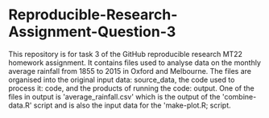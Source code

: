 # Reproducible-Research-Assignment-Question-3

This repository is for task 3 of the GitHub reproducible research MT22 homework assignment.
It contains files used to analyse data on the monthly average rainfall from 1855 to 2015 in Oxford and Melbourne.
The files are organised into the original input data: source_data, the code used to process it: code, and the products of running the code: output.
One of the files in output is  'average_rainfall.csv' which is the output of the 'combine-data.R' script and is also the input data for the 'make-plot.R; script.
